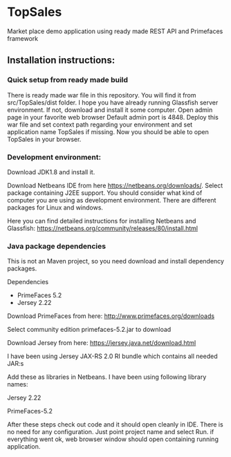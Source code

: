 # TopSales
Market place demo application using ready made REST API and Primefaces framework

## Installation instructions:

### Quick setup from ready made build

There is ready made war file in this repository. You will find it from src/TopSales/dist folder.
I hope you have already running Glassfish server environment. If not, download and install it some computer.
Open admin page in your favorite web browser Default admin port is 4848. 
Deploy this war file and set context path regarding your environment and set application name TopSales if missing.
Now you should be able to open TopSales in your browser.

### Development environment:

Download JDK1.8 and install it.

Download Netbeans IDE from here https://netbeans.org/downloads/. Select package containing J2EE support.
You should consider what kind of computer you are using as development environment. 
There are different packages for Linux and windows. 

Here you can find detailed instructions for installing Netbeans and Glassfish: https://netbeans.org/community/releases/80/install.html

### Java package dependencies

This is not an Maven project, so you need download and install dependency packages.

 Dependencies
- PrimeFaces 5.2
- Jersey 2.22 
    
Download PrimeFaces from here: http://www.primefaces.org/downloads

Select community edition primefaces-5.2.jar to download
    
Download Jersey from here: https://jersey.java.net/download.html

I have been using Jersey JAX-RS 2.0 RI bundle which contains all needed JAR:s

Add these as libraries in Netbeans. I have been using following library names:

Jersey 2.22

PrimeFaces-5.2

After these steps check out code and it should open cleanly in IDE. There is no need for any configuration. 
Just point project name and select Run. if everything went ok, web browser window should open containing running application.

